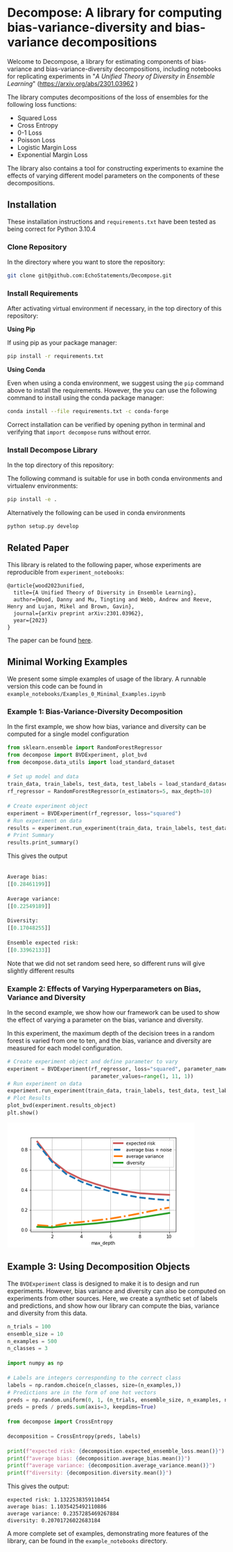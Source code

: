 # Decompose: A library for computing bias-variance-diversity and bias-variance decompositions

Welcome to Decompose, a library for estimating components of bias-variance and bias-variance-diversity decompositions, including notebooks for replicating experiments in "_A Unified Theory of Diversity in Ensemble Learning_" (https://arxiv.org/abs/2301.03962 )

The library computes decompositions of the loss of ensembles for the following loss functions:
- Squared Loss
- Cross Entropy
- 0-1 Loss
- Poisson Loss
- Logistic Margin Loss
- Exponential Margin Loss

The library also contains a tool for constructing experiments to examine the effects of varying different model parameters
on the components of these decompositions. 

## Installation
These installation instructions and `requirements.txt` have been tested as being correct for Python 3.10.4

### Clone Repository
In the directory where you want to store the repository:
```bash
git clone git@github.com:EchoStatements/Decompose.git 
```

### Install Requirements

After activating virtual environment if necessary, in the top directory of this repository:

**Using Pip**

If using pip as your package manager:

```bash
pip install -r requirements.txt
```

**Using Conda**

Even when using a conda environment, we suggest using the `pip` command above to install the requirements. However, the you can use the following command to install using the conda package manager:

```bash
conda install --file requirements.txt -c conda-forge
```

Correct installation can be verified by opening python in terminal and verifying that `import decompose` runs without error. 

### Install Decompose Library

In the top directory of this repository:

The following command is suitable for use in both conda environments and virtualenv environments:
```bash
pip install -e .
```

Alternatively the following can be used in conda environments

```bash
python setup.py develop
```

## Related Paper

This library is related to the following paper, whose experiments are reproducible from `experiment_notebooks`:

```
@article{wood2023unified,
  title={A Unified Theory of Diversity in Ensemble Learning},
  author={Wood, Danny and Mu, Tingting and Webb, Andrew and Reeve, Henry and Lujan, Mikel and Brown, Gavin},
  journal={arXiv preprint arXiv:2301.03962},
  year={2023}
}
```
The paper can be found [here](https://arxiv.org/abs/2301.03962).


## Minimal Working Examples

We present some simple examples of usage of the library. A runnable version this code
can be found in `example_notebooks/Examples_0_Minimal_Examples.ipynb`

### Example 1: Bias-Variance-Diversity Decomposition
In the first example, we show how bias, variance and diversity can be computed for a single model configuration

```python
from sklearn.ensemble import RandomForestRegressor
from decompose import BVDExperiment, plot_bvd
from decompose.data_utils import load_standard_dataset

# Set up model and data
train_data, train_labels, test_data, test_labels = load_standard_dataset("california", 0.5, normalize_data=True)
rf_regressor = RandomForestRegressor(n_estimators=5, max_depth=10)

# Create experiment object
experiment = BVDExperiment(rf_regressor, loss="squared")
# Run experiment on data
results = experiment.run_experiment(train_data, train_labels, test_data, test_labels)
# Print Summary
results.print_summary()

```

This gives the output
```python

Average bias:
[[0.28461199]]

Average variance:
[[0.22549189]]

Diversity:
[[0.17048255]]

Ensemble expected risk:
[[0.33962133]]
```

Note that we did not set random seed here, so different runs will give slightly different results

### Example 2: Effects of Varying Hyperparameters on Bias, Variance and Diversity

In the second example, we show how our framework can be used to show the effect of 
varying a parameter on the bias, variance and diversity.

In this experiment, the maximum depth of the decision trees in a random forest is varied from one to ten, and the bias,
variance and diversity are measured for each model configuration.

```python
# Create experiment object and define parameter to vary
experiment = BVDExperiment(rf_regressor, loss="squared", parameter_name="max_depth",
                           parameter_values=range(1, 11, 1))
# Run experiment on data
experiment.run_experiment(train_data, train_labels, test_data, test_labels)
# Plot Results
plot_bvd(experiment.results_object)
plt.show()
```

![image](example_notebooks/images/minimal_example.png)

## Example 3: Using Decomposition Objects

The `BVDExperiment` class is designed to make it is to design and run experiments. 
However, bias variance and diversity can also be computed on experiments from other sources.
Here, we create a synthetic set of labels and predictions, and show how our library can compute  the bias, variance and diversity from this data.

```python
n_trials = 100
ensemble_size = 10
n_examples = 500
n_classes = 3

import numpy as np

# Labels are integers corresponding to the correct class
labels = np.random.choice(n_classes, size=(n_examples,))
# Predictions are in the form of one hot vectors
preds = np.random.uniform(0, 1, (n_trials, ensemble_size, n_examples, n_classes))
preds = preds / preds.sum(axis=3, keepdims=True)

from decompose import CrossEntropy

decomposition = CrossEntropy(preds, labels)

print(f"expected risk: {decomposition.expected_ensemble_loss.mean()}")
print(f"average bias: {decomposition.average_bias.mean()}")
print(f"average variance: {decomposition.average_variance.mean()}")
print(f"diversity: {decomposition.diversity.mean()}")

```
This gives the output:
```
expected risk: 1.1322538359110454
average bias: 1.1035425492110886
average variance: 0.2357285469267884
diversity: 0.20701726022683184
```

A more complete set of examples, demonstrating more features of the library, can be found in the `example_notebooks` directory.

